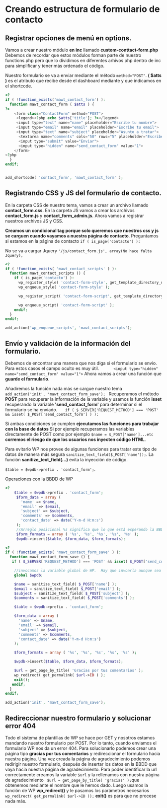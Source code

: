 # Creando estructura de formulario de contacto

## Registrar opciones de menú en options.

Vamos a crear nuestro módulo __en inc__ llamado __custom-conttact-form.php__ Debemos de recordar que estos módulos forman parte de nuestro functions.php pero que lo dividimos en diferentes arhivos php dentro de inc para simplificar y tener más ordenado el código.

Nuestro formulario se va a enviar mediante el método `method="POST"`.
__( $atts )__ es el atributo que recibe desde el dashboard mediante y que indicamos en el shortcode.




````php
<?
if ( !function_exists('mawt_contact_form') ):
  function mawt_contact_form ( $atts ) {
?>
    <form class="ContactForm" method="POST">
     <legend><?php echo $atts['title']; ?></legend>
     <input type="text" name="name" placeholder="Escribe tu nombre">
     <input type="email" name="email" placeholder="Escribe tu email">
     <input type="text" name="subject" placeholder="Asunto a tratar">
      <textarea name="comments" cols="50" rows="5" placeholder="Escribe tus comentarios"></textarea>
      <input type="submit" value="Enviar">
      <input type="hidden" name="send_contact_form" value="1">
    </form>
<?php
  }
endif;


add_shortcode( 'contact_form', 'mawt_contact_form' );

```` 
## Registrando CSS y JS del formulario de contacto.

En la carpeta CSS de nuestro tema, vamos a crear un archivo llamado __contact_form.css__. 
En la carpeta JS vamos a crear los archivos __contact_form.js__ y __contact_form_admin.js__.
Ahora vamos a registrar nuestros archivos JS y CSS.

__Creamos un condicional tag porque solo queremos que nuestros css y js se carguen cuando vayamos a nuestra página de contacto__. 
Preguntamos si estamos en la página de contacto `if ( is_page('contacto') ):`

No se va a cargar Jquery `'/js/contact_form.js', array(No hace falta Jquery),`

```php
<?
if ( !function_exists( 'mawt_contact_scripts' ) ):
  function mawt_contact_scripts () {
    if ( is_page('contacto') ):
      wp_register_style( 'contact-form-style', get_template_directory_uri() . '/css/contact_form.css', array(), '1.0.0', 'all' );
      wp_enqueue_style( 'contact-form-style' );

      wp_register_script( 'contact-form-script', get_template_directory_uri() . '/js/contact_form.js', array(), '1.0.0', true );

      wp_enqueue_script( 'contact-form-script' );
    endif;
  }
endif;

add_action('wp_enqueue_scripts', 'mawt_contact_scripts');
```

 
## Envío y validación de la información del formulario.

Debemos de encontrar una manera que nos diga si el formulario se envio. Para estos casos el campo oculto es muy útil. `      <input type="hidden" name="send_contact_form" value="1">`
Ahora vamos a crear una función que __guarde el formulario__.

Añadiremos la función nada más se cargue nuestro tema `add_action('init', 'mawt_contact_form_save');
`
Recuperamos el método __POST__ para recuperar la información de la variable y usamos la función __isset__ recuperando la variable __'send_contact_form'__ para determinar si el formulario se ha enviado.
`   if ( $_SERVER['REQUEST_METHOD'] === 'POST' && isset( $_POST['send_contact_form'] ) ):`

Si ambas condiciones se cumplen __ejecutamos las funciones para trabajar con la base de datos__ Si por ejemplo recuperamos las variables directamente de POST como por ejemplo `$name = $_POST['name']...etc` __corremos el riesgo de que los usuarios nos inyecten código HTML__.

Para evitarlo WP nos provee de algunas funciones para tratar este tipo de datos de manera más segura `sanitize_text_field($_POST['name']);`. La función __sanitize_text_field(...)__ evita la inyección de código.

`$table = $wpdb->prefix . 'contact_form';`.

Operaciones con la BBDD de WP

```php
<?
    $table = $wpdb->prefix . 'contact_form';
     $form_data = array (
       'name' => $name,
       'email' => $email,
       'subject' => $subject,
       'comments' => $comments,
       'contact_date' => date('Y-m-d H:m:s')
     );
     //Arreglo posicional %s significa que lo que está esperando la BBDD es un string
     $form_formats = array ( '%s', '%s', '%s', '%s', '%s' );
     $wpdb->insert($table, $form_data, $form_formats);
 ```


```php
<?
if ( !function_exists( 'mawt_contact_form_save' ) ):
  function mawt_contact_form_save () {
   if ( $_SERVER['REQUEST_METHOD'] === 'POST' && isset( $_POST['send_contact_form'] ) ):

    //invocamos la variable global de WP.  Hay que invoarla aunque sea global.
    global $wpdb;

    $name = sanitize_text_field( $_POST['name'] );
    $email = sanitize_text_field( $_POST['email'] );
    $subject = sanitize_text_field( $_POST['subject'] );
    $comments = sanitize_text_field( $_POST['comments'] );

    $table = $wpdb->prefix . 'contact_form';

    $form_data = array (
      'name' => $name,
      'email' => $email,
      'subject' => $subject,
      'comments' => $comments,
      'contact_date' => date('Y-m-d H:m:s')
    );

    $form_formats = array ( '%s', '%s', '%s', '%s', '%s' );

    $wpdb->insert($table, $form_data, $form_formats);

    $url = get_page_by_title( 'Gracias por tus comentarios' );
    wp_redirect( get_permalink( $url->ID ) );
    exit();
   endif;
  }
endif;

add_action('init', 'mawt_contact_form_save');

````
## Redireccionar nuestro formulario y solucionar error 404

Todo el sistema de plantillas de WP se hace por GET y nosotros estamos mandando nuestro formulario por POST. Por lo tanto, cuando enviamos el formulario WP nos da un error 404.
Para solucionarlo podemos crear una página tipo __gracias por tus comentarios__ y redireccionar el formulario hacia nuestra página. 
Una vez creada la página de agradecimiento podemos redirigir nuestro formulario, después de insertar los datos en la BBDD que vaya hacia nuestra página de agradecimiento.
Para poder identificar la url correctamente creamos la variable `$url` y la rellenamos con nuestra página de agradecimiento ` $url = get_page_by_title( 'gracias' );`que obtenemos mediante el nombre que le hemos dado.
Luego usamos la función de WP __wp_redirect()__ y le pasamos los parámetros necesarios `wp_redirect( get_permalink( $url->ID ));` 
__exit()__ es para que no procese nada más.
